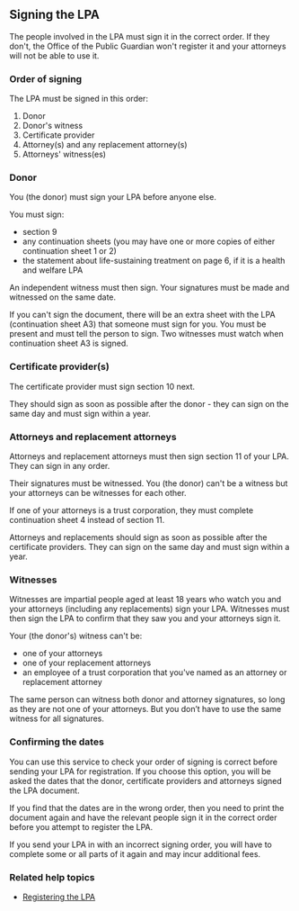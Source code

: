 ## Signing the LPA

The people involved in the LPA must sign it in the correct order. If they don't, the Office of the Public Guardian won't register it and your attorneys will not be able to use it.

### Order of signing

The LPA must be signed in this order:

1. Donor
2. Donor's witness
3. Certificate provider
4. Attorney(s) and any replacement attorney(s)
5. Attorneys' witness(es)

### Donor

You (the donor) must sign your LPA before anyone else.

You must sign:

* section 9
* any continuation sheets (you may have one or more copies of either continuation sheet 1 or 2)
* the statement about life-sustaining treatment on page 6, if it is a health and welfare LPA

An independent witness must then sign. Your signatures must be made and witnessed on the same date. 

If you can't sign the document, there will be an extra sheet with the LPA (continuation sheet A3) that someone must sign for you. You must be present and must tell the person to sign. Two witnesses must watch when continuation sheet A3 is signed.

### Certificate provider(s)

The certificate provider must sign section 10 next.

They should sign as soon as possible after the donor - they can sign on the same day and must sign within a year. 

### Attorneys and replacement attorneys

Attorneys and replacement attorneys must then sign section 11 of your LPA. They can sign in any order.

Their signatures must be witnessed. You (the donor) can't be a witness but your attorneys can be witnesses for each other.

If one of your attorneys is a trust corporation, they must complete continuation sheet 4 instead of section 11.

Attorneys and replacements should sign as soon as possible after the certificate providers. They can sign on the same day and must sign within a year.

### Witnesses

Witnesses are impartial people aged at least 18 years who watch you and your attorneys (including any replacements) sign your LPA. Witnesses must then sign the LPA to confirm that they saw you and your attorneys sign it. 

Your (the donor's) witness can't be:

* one of your attorneys
* one of your replacement attorneys
* an employee of a trust corporation that you've named as an attorney or replacement attorney

The same person can witness both donor and attorney signatures, so long as they are not one of your attorneys. But you don’t have to use the same witness for all signatures.

### Confirming the dates
You can use this service to check your order of signing is correct before sending your LPA for registration. If you choose this option, you will be asked the dates that the donor, certificate providers and attorneys signed the LPA document.

If you find that the dates are in the wrong order, then you need to print the document again and have the relevant people sign it in the correct order before you attempt to register the LPA.

If you send your LPA in with an incorrect signing order, you will have to complete some or all parts of it again and may incur additional fees.

### Related help topics
* [Registering the LPA](/help/#topic-registering-the-lpa)
